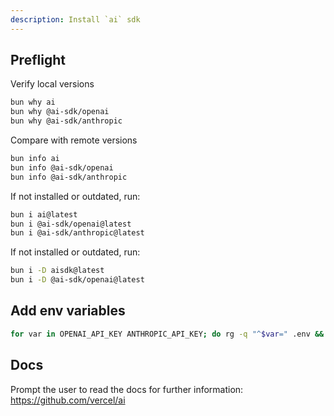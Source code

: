 ```yaml
---
description: Install `ai` sdk
---
```


## Preflight

Verify local versions

```zsh
bun why ai
bun why @ai-sdk/openai
bun why @ai-sdk/anthropic
```

Compare with remote
versions

```zsh
bun info ai
bun info @ai-sdk/openai
bun info @ai-sdk/anthropic
```
If not installed
or outdated, run:

```zsh
bun i ai@latest
bun i @ai-sdk/openai@latest
bun i @ai-sdk/anthropic@latest
```
If not installed
or outdated, run:

```zsh
bun i -D aisdk@latest
bun i -D @ai-sdk/openai@latest
```

## Add env variables 

```zsh
for var in OPENAI_API_KEY ANTHROPIC_API_KEY; do rg -q "^$var=" .env && echo "$var already exists in .env" || { echo "$var not found, adding..."; echo -e "\n# Added by /aisdk.init.prompt.md on $(date -u +"%Y-%m-%dT%H:%M:%SZ")\n$var=FIXME" >> .env; }; done
```

## Docs

Prompt the user to read the docs for further information: https://github.com/vercel/ai
